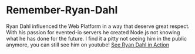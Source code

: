 # Remember-Ryan-Dahl
Ryan Dahl influenced the Web Platform in a way that deserve great respect. With his passion for evented-io servers he created Node.js not knowing what he has done for the future. I find it a pitty not seeing him in the public anymore, you can still see him on youtube!
[See Ryan Dahl in Action](https://www.youtube.com/watch?v=F6k8lTrAE2g&list=PLw5h0DiJ-9PA-TqF-7ctSMZRcG3bQ9qzN&index=6)
